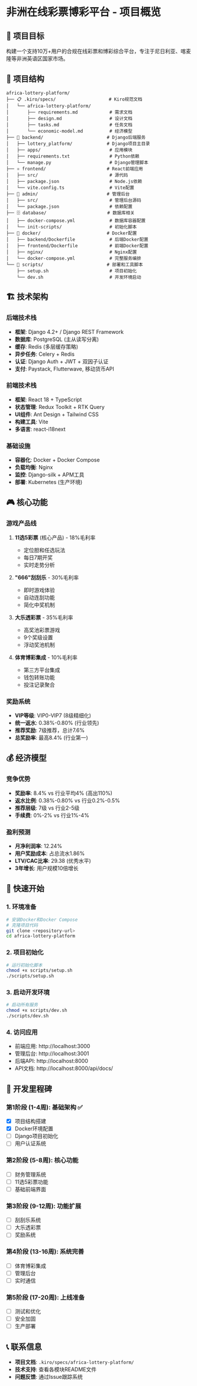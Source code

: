 # 非洲在线彩票博彩平台 - 项目概览

## 🎯 项目目标
构建一个支持10万+用户的合规在线彩票和博彩综合平台，专注于尼日利亚、喀麦隆等非洲英语区国家市场。

## 📁 项目结构

```
africa-lottery-platform/
├── 📋 .kiro/specs/                    # Kiro规范文档
│   └── africa-lottery-platform/
│       ├── requirements.md            # 需求文档
│       ├── design.md                  # 设计文档
│       ├── tasks.md                   # 任务文档
│       └── economic-model.md          # 经济模型
├── 🐍 backend/                        # Django后端服务
│   ├── lottery_platform/             # Django项目主目录
│   ├── apps/                          # 应用模块
│   ├── requirements.txt               # Python依赖
│   └── manage.py                      # Django管理脚本
├── ⚛️ frontend/                       # React前端应用
│   ├── src/                           # 源代码
│   ├── package.json                   # Node.js依赖
│   └── vite.config.ts                 # Vite配置
├── 🔧 admin/                          # 管理后台
│   ├── src/                           # 管理后台源码
│   └── package.json                   # 依赖配置
├── 🗄️ database/                       # 数据库相关
│   ├── docker-compose.yml             # 数据库容器配置
│   └── init-scripts/                  # 初始化脚本
├── 🐳 docker/                         # Docker配置
│   ├── backend/Dockerfile             # 后端Docker配置
│   ├── frontend/Dockerfile            # 前端Docker配置
│   ├── nginx/                         # Nginx配置
│   └── docker-compose.yml             # 完整服务编排
└── 📜 scripts/                        # 部署和工具脚本
    ├── setup.sh                       # 项目初始化
    └── dev.sh                         # 开发环境启动
```

## 🏗️ 技术架构

### 后端技术栈
- **框架**: Django 4.2+ / Django REST Framework
- **数据库**: PostgreSQL (主从读写分离)
- **缓存**: Redis (多层缓存策略)
- **异步任务**: Celery + Redis
- **认证**: Django Auth + JWT + 双因子认证
- **支付**: Paystack, Flutterwave, 移动货币API

### 前端技术栈
- **框架**: React 18 + TypeScript
- **状态管理**: Redux Toolkit + RTK Query
- **UI组件**: Ant Design + Tailwind CSS
- **构建工具**: Vite
- **多语言**: react-i18next

### 基础设施
- **容器化**: Docker + Docker Compose
- **负载均衡**: Nginx
- **监控**: Django-silk + APM工具
- **部署**: Kubernetes (生产环境)

## 🎮 核心功能

### 游戏产品线
1. **11选5彩票** (核心产品) - 18%毛利率
   - 定位胆和任选玩法
   - 每日7期开奖
   - 实时走势分析

2. **"666"刮刮乐** - 30%毛利率
   - 即时游戏体验
   - 自动连刮功能
   - 简化中奖机制

3. **大乐透彩票** - 35%毛利率
   - 高奖池彩票游戏
   - 9个奖级设置
   - 浮动奖池机制

4. **体育博彩集成** - 10%毛利率
   - 第三方平台集成
   - 钱包转账功能
   - 投注记录聚合

### 奖励系统
- **VIP等级**: VIP0-VIP7 (8级精细化)
- **统一返水**: 0.38%-0.80% (行业领先)
- **推荐奖励**: 7级推荐，总计7.6%
- **总奖励率**: 最高8.4% (行业第一)

## 💰 经济模型

### 竞争优势
- **奖励率**: 8.4% vs 行业平均4% (高出110%)
- **返水比例**: 0.38%-0.80% vs 行业0.2%-0.5%
- **推荐层级**: 7级 vs 行业2-5级
- **手续费**: 0%-2% vs 行业1%-4%

### 盈利预测
- **月净利润率**: 12.24%
- **用户奖励成本**: 占总流水1.86%
- **LTV/CAC比率**: 29.38 (优秀水平)
- **3年增长**: 用户规模10倍增长

## 🚀 快速开始

### 1. 环境准备
```bash
# 安装Docker和Docker Compose
# 克隆项目代码
git clone <repository-url>
cd africa-lottery-platform
```

### 2. 项目初始化
```bash
# 运行初始化脚本
chmod +x scripts/setup.sh
./scripts/setup.sh
```

### 3. 启动开发环境
```bash
# 启动所有服务
chmod +x scripts/dev.sh
./scripts/dev.sh
```

### 4. 访问应用
- 前端应用: http://localhost:3000
- 管理后台: http://localhost:3001
- 后端API: http://localhost:8000
- API文档: http://localhost:8000/api/docs/

## 📅 开发里程碑

### 第1阶段 (1-4周): 基础架构 ✅
- [x] 项目结构搭建
- [x] Docker环境配置
- [ ] Django项目初始化
- [ ] 用户认证系统

### 第2阶段 (5-8周): 核心功能
- [ ] 财务管理系统
- [ ] 11选5彩票功能
- [ ] 基础前端界面

### 第3阶段 (9-12周): 功能扩展
- [ ] 刮刮乐系统
- [ ] 大乐透彩票
- [ ] 奖励系统

### 第4阶段 (13-16周): 系统完善
- [ ] 体育博彩集成
- [ ] 管理后台
- [ ] 实时通信

### 第5阶段 (17-20周): 上线准备
- [ ] 测试和优化
- [ ] 安全加固
- [ ] 生产部署

## 📞 联系信息

- **项目文档**: `.kiro/specs/africa-lottery-platform/`
- **技术支持**: 查看各模块README文件
- **问题反馈**: 通过Issue跟踪系统